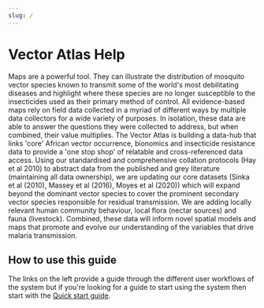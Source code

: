 ```yaml
---
slug: /
---
```


# Vector Atlas Help

Maps are a powerful tool. They can illustrate the distribution of mosquito vector species known to transmit some of the world's most debilitating diseases and highlight where these species are no longer susceptible to the insecticides used as their primary method of control. All evidence-based maps rely on field data collected in a myriad of different ways by multiple data collectors for a wide variety of purposes. In isolation, these data are able to answer the questions they were collected to address, but when combined, their value multiplies. The Vector Atlas is building a data-hub that links 'core' African vector occurrence, bionomics and insecticide resistance data to provide a 'one stop shop' of relatable and cross-referenced data access. Using our standardised and comprehensive collation protocols (Hay et al 2010) to abstract data from the published and grey literature (maintaining all data ownership), we are updating our core datasets (Sinka et al (2010), Massey et al (2016), Moyes et al (2020)) which will expand beyond the dominant vector species to cover the prominent secondary vector species responsible for residual transmission. We are adding locally relevant human community behaviour, local flora (nectar sources) and fauna (livestock). Combined, these data will inform novel spatial models and maps that promote and evolve our understanding of the variables that drive malaria transmission.

## How to use this guide
The links on the left provide a guide through the different user workflows of the system but if you're looking for a guide to start using the system then start with the [Quick start guide](02-Quick-start.md).
